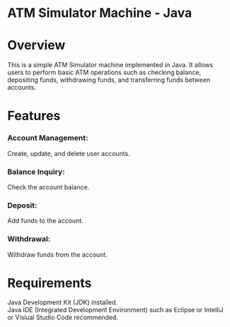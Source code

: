 # ATM Simulator Machine - Java #
# Overview
This is a simple ATM Simulator machine implemented in Java. It allows users to perform basic ATM operations such as checking balance, depositing funds, withdrawing funds, and transferring funds between accounts.
# Features
<h3>Account Management:</h3> Create, update, and delete user accounts.
<h3>Balance Inquiry:</h3> Check the account balance.
<h3>Deposit:</h3> Add funds to the account.
<h3>Withdrawal:</h3> Withdraw funds from the account.

# Requirements
Java Development Kit (JDK) installed.</br>
Java IDE (Integrated Development Environment) such as Eclipse or IntelliJ or Visiual Studio Code recommended.
